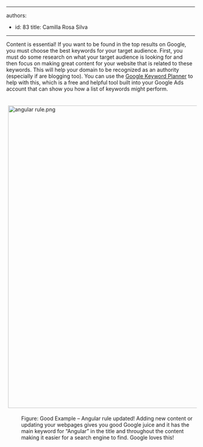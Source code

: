 

---
authors:
  - id: 83
    title: Camilla Rosa Silva
---




<span class='intro'> ​​Content is essential! If you want to be found in the top results on Google, you must choose the best keywords for your target audience. First, you must do some research on what your target audience is looking for and then focus on making great content for your website that is related to these keywords. This will help your domain to be recognized as an authority (especially if are blogging too). You can use the <a href="https&#58;//ads.google.com/intl/en_au/home/tools/keyword-planner/">Google Keyword Planner</a> to help with this, which is a free and helpful tool built into your Google Ads account that can show you how a list of keywords might perform.<br> </span>

<dl class="ssw15-rteElement-ImageArea">​<img src="/SiteAssets/do-you-know-that-content-is-king/angular%20rule.png" alt="angular rule.png" style="margin&#58;5px;width&#58;808px;" /></dl><dd class="ssw15-rteElement-FigureGood">Figure&#58; Good Example – Angular rule updated! Adding new content or updating your webpages gives you good Google juice and it has the main keyword&#160;for “Angular” in the title and throughout the content making it easier for a search engine to find. Google loves this!​​</dd><p><br></p>


